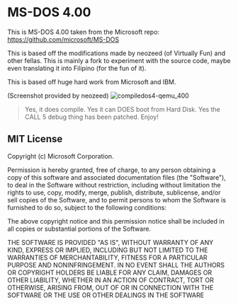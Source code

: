 # MS-DOS 4.00 
This is MS-DOS 4.00 taken from the Microsoft repo:
https://github.com/microsoft/MS-DOS

This is based off the modifications made by neozeed (of Virtually Fun) and other fellas. This is mainly a fork to experiment with the source code, maybe even translating it into Filipino (for the fun of it).

This is based off huge hard work from Microsoft and IBM.

(Screenshot provided by neozeed)
![compiledos4-qemu_400](https://github.com/neozeed/dos400/assets/9031439/022e8d94-3a30-4c64-9b3b-0cdf0a0245bf)

> Yes, it does compile.  Yes it can DOES boot from Hard Disk.  Yes the CALL 5 debug thing has been patched.
Enjoy!


## MIT License

Copyright (c) Microsoft Corporation.

Permission is hereby granted, free of charge, to any person obtaining a copy
of this software and associated documentation files (the "Software"), to deal
in the Software without restriction, including without limitation the rights
to use, copy, modify, merge, publish, distribute, sublicense, and/or sell
copies of the Software, and to permit persons to whom the Software is
furnished to do so, subject to the following conditions:

The above copyright notice and this permission notice shall be included in all
copies or substantial portions of the Software.

THE SOFTWARE IS PROVIDED "AS IS", WITHOUT WARRANTY OF ANY KIND, EXPRESS OR
IMPLIED, INCLUDING BUT NOT LIMITED TO THE WARRANTIES OF MERCHANTABILITY,
FITNESS FOR A PARTICULAR PURPOSE AND NONINFRINGEMENT. IN NO EVENT SHALL THE
AUTHORS OR COPYRIGHT HOLDERS BE LIABLE FOR ANY CLAIM, DAMAGES OR OTHER
LIABILITY, WHETHER IN AN ACTION OF CONTRACT, TORT OR OTHERWISE, ARISING FROM,
OUT OF OR IN CONNECTION WITH THE SOFTWARE OR THE USE OR OTHER DEALINGS IN THE
SOFTWARE
